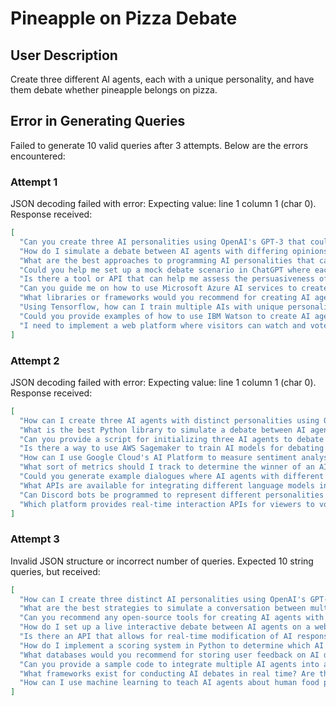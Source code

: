 # Pineapple on Pizza Debate

## User Description

Create three different AI agents, each with a unique personality, and have them debate whether pineapple belongs on pizza.

## Error in Generating Queries

Failed to generate 10 valid queries after 3 attempts. Below are the errors encountered:

### Attempt 1

JSON decoding failed with error: Expecting value: line 1 column 1 (char 0). Response received:

```json
[
  "Can you create three AI personalities using OpenAI's GPT-3 that could have a structured debate on whether pineapple belongs on pizza?",
  "How do I simulate a debate between AI agents with differing opinions using Python? Can you provide a sample script?",
  "What are the best approaches to programming AI personalities that can argue different viewpoints, specifically using Java?",
  "Could you help me set up a mock debate scenario in ChatGPT where each AI represents a different stance on controversial food topics?",
  "Is there a tool or API that can help me assess the persuasiveness of arguments made by different AI personalities in a debate format?",
  "Can you guide me on how to use Microsoft Azure AI services to create distinct AI characters that can engage in discussions?",
  "What libraries or frameworks would you recommend for creating AI agents capable of complex language understanding and argumentation in a debate?",
  "Using Tensorflow, how can I train multiple AIs with unique personalities to discuss and argue over various topics like food preferences?",
  "Could you provide examples of how to use IBM Watson to create AI agents that can debate on topics like culinary choices in an interactive format?",
  "I need to implement a web platform where visitors can watch and vote on AI debates over different topics. What technologies and APIs should I use to create this?"
]
```

### Attempt 2

JSON decoding failed with error: Expecting value: line 1 column 1 (char 0). Response received:

```json
[
  "How can I create three AI agents with distinct personalities using OpenAI's GPT-4?",
  "What is the best Python library to simulate a debate between AI agents?",
  "Can you provide a script for initializing three AI agents to debate about pineapple on pizza using the Microsoft Bot Framework?",
  "Is there a way to use AWS Sagemaker to train AI models for debating popular topics such as food choices?",
  "How can I use Google Cloud's AI Platform to measure sentiment analysis during a debate among AI agents?",
  "What sort of metrics should I track to determine the winner of an AI debate on the topic of pineapple on pizza?",
  "Could you generate example dialogues where AI agents with different personalities debate controversial food topics?",
  "What APIs are available for integrating different language models into a single application for hosting a debate?",
  "Can Discord bots be programmed to represent different personalities and host live debates on server channels?",
  "Which platform provides real-time interaction APIs for viewers to vote on AI debate outcomes?"
]
```

### Attempt 3

Invalid JSON structure or incorrect number of queries. Expected 10 string queries, but received:

```json
[
  "How can I create three distinct AI personalities using OpenAI's GPT-4 for a debate?",
  "What are the best strategies to simulate a conversation between multiple AI agents in Python?",
  "Can you recommend any open-source tools for creating AI agents with customized personalities?",
  "How do I set up a live interactive debate between AI agents on a website using JavaScript?",
  "Is there an API that allows for real-time modification of AI responses based on audience reactions?",
  "How do I implement a scoring system in Python to determine which AI agent wins in a debate?",
  "What databases would you recommend for storing user feedback on AI debates?",
  "Can you provide a sample code to integrate multiple AI agents into a single chat interface using Node.js?",
  "What frameworks exist for conducting AI debates in real time? Are there any that support audience interaction?",
  "How can I use machine learning to teach AI agents about human food preferences, including controversial topics like pineapple on pizza?"
]
```
